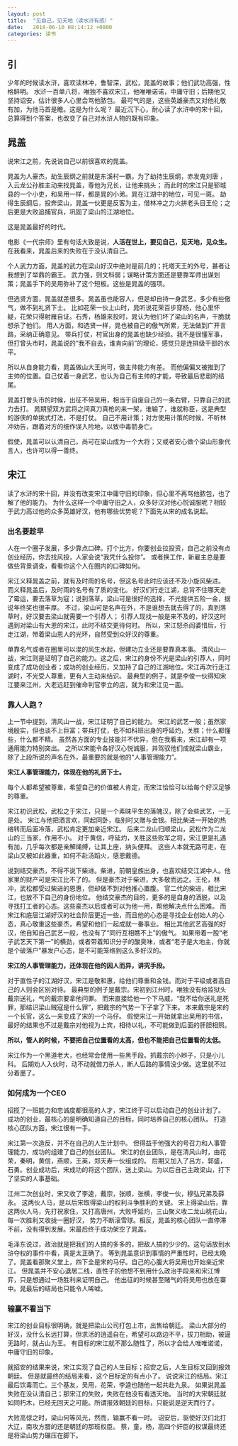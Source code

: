 ```yaml
---
layout: post
title:  "见自己，见天地（读水浒有感）"
date:   2018-06-10 08:14:12 +0800
categories: 读书
---
```



## 引
少年的时候读水浒，喜欢读林冲，鲁智深，武松，晁盖的故事；他们武功高强，性格鲜明。 
水浒一百单八将，唯独不喜欢宋江，他唯唯诺诺，中庸守旧；后期他又坚持诏安，估计很多人心里会骂他脓包。 
最可气的是，这些英雄豪杰又对他礼敬有加，为他马首是瞻。这是为什么呢？
最近沉下心，耐心读了水浒中的宋十回，总算得到个答案，也改变了自己对水浒人物的既有印象。

## 晁盖 
说宋江之前，先说说自己以前很喜欢的晁盖。

晁盖为人豪杰，劫生辰纲之前就是东溪村一霸。为了劫持生辰纲，赤发鬼刘唐 ，入云龙公孙胜主动来找晁盖，尊他为兄长，让他来挑头；
而此时的宋江只是郓城县的一个小吏，和吴用一样，都是晁的小弟。晁在江湖中的地位，可见一斑。
劫得生辰纲后，投奔梁山，晁盖一伙更是反客为主，借林冲之力火拼老头目王伦；之后更是大败追捕官兵，巩固了梁山的江湖地位。

这是晁盖最好的时代。

电影《一代宗师》里有句话大致是说，**人活在世上，要见自己，见天地，见众生。**
在我看来，晁盖后来的失败在于没认清自己。

个人武力方面，晁盖的武力在梁山好汉中绝对是前几的；托塔天王的外号，甚者让我想到了举鼎的霸王。
武力强，则文科弱；谋略计策方面还是要靠军师出谋划策；晁盖手下的吴用弥补了这个短板。这些是晁盖的强项。

但选贤方面，晁盖就差很多。晁盖虽也能容人，但是却自持一身武艺，多少有些傲气，做不到礼贤下士。
比如花荣一伙上山时，晁听说花荣百步穿杨，他心里怀疑，花荣只得射雁自证。石秀，杨雄来投时，晁认为他们坏了梁山的名声，干脆就想杀了他们。
用人方面，和选贤一样，晁也被自己的傲气所累，无法做到广开言路，采纳正确意见。
带兵打仗，村官出身的晁盖也缺少经验。我不是很懂军事，但打曾头市时，晁盖说的“我不自去，谁肯向前”的理论，感觉只是连排级干部的水平。

所以从自身能力看，晁盖做山大王尚可，做主帅能力有差。
而他偏偏又被推到了主帅的位置。自己仗着一身武艺，也认为自己有主帅的才能，导致最后悲剧的结尾。

晁盖打曽头市的时候，出征不带吴用，相当于自废自己的一条右臂，只靠自己的武力去打。
晁期望双方武将之间真刀真枪的来一架，谁输了，谁就称臣，这是典型的游侠的单挑式打法，不是打仗。
自己不用计策；对方使用计策的时候，不听林冲劝告，跟着对方的细作误入险地，以致中毒箭身亡。

假使，晁盖可以认清自己，尚可在梁山成为一个大将；又或者安心做个梁山形象代言人，也许可以得一善终。

## 宋江
读了水浒的宋十回，并没有改变宋江中庸守旧的印象，但心里不再骂他脓包，也了解了他的能力。
为什么这样一个中庸守旧之人，众多好汉对他心悦诚服呢？相较于武力高过他的众多英雄好汉，他有哪些优势呢？下面先从宋的成名说起。
### 出名要趁早
人在一个圈子发展，多少靠点口碑。打个比方，你要创业拉投资，自己之前没有点创业经历，你去找风投，人家会说“我凭什么投你”。
或者换工作，新雇主总是要做些背景调查，看看你这个人在圈内的口碑如何。

宋江义释晁盖之前，就有及时雨的名号，但这名号此时应该还不及小旋风柴进。
而义释晁盖后，及时雨的名号有了质的变化。
好汉们行走江湖，总背不住哪天走了霉运，要去落草为寇；说到落草，梁山可是很好的选择，不光提供五险一金，据说年终奖也很丰厚。
不过，梁山可是名声在外，不是谁想去就去得了的，真到落草时，好汉要去梁山就需要一个引荐人；
引荐人现找一般是来不及的，好汉这时遇到对梁山有大恩的宋江，此时不结交更待何时。
所以，宋江怒杀阎婆惜后，行走江湖，带着梁山恩人的光环，自然受到众好汉的尊重。

单靠名气或者在圈里可以混的风生水起，但建功立业还是要靠真本事。
清风山一战，宋江则是证明了自己的能力。这之后，宋江的身份不光是梁山的引荐人，同时变成了成功创业者；成功的创业经历，又加持了自己的江湖地位。宋江再次行走江湖时，不光受人尊重，更有人主动来结识。
最典型的例子，就是李俊一伙得知宋江要来江州，大老远赶到催命判官李立的店，就为和宋江见一面。

### 靠人人跑？
上一节中提到，清风山一战，宋江证明了自己的能力。
宋江的武艺一般；虽然家境殷实，但也谈不上巨富；带兵打仗，也不如科班出身的呼延灼，关胜；什么都懂些，什么都不精。
虽然各方面的专业技能并不优异，但在我看来，宋江却有一项通用能力特别突出。
之所以宋能令各好汉心悦诚服，并驾驭他们成就梁山霸业，除了上段所说的声名在外，最重要的就是他的“人事管理能力”。

**宋江人事管理能力，体现在他的礼贤下士。**

每个人都希望被尊重，希望自己的价值被人肯定，而宋江恰恰可以给每个好汉足够的尊重。

宋江初识武松，武松之于宋江，只是一个素昧平生的落魄汉，除了会些武艺，一无是处。
宋江与他把酒言欢，同起同卧，临别时又赠与金银。相比柴进一开始的热络转而后面冷落，武松肯定更加亲近宋江。
后来二龙山归顺梁山，武松作为二龙山的三当家，作用不小。
对于黄信，呼延灼，关胜这些败军之将，宋江更是礼遇有加，几乎每次都是亲解绳缚，让其上座，纳头便拜。
这些人本就无路可走，在梁山又被如此器重，如何不赴汤蹈火，感恩戴德。

说到结交豪杰，不得不说下柴进。柴进，前朝皇族出身，也喜欢结交江湖中人。他家里的财产可是宋江比不了的。
但是豪杰对于柴进，大多敬而远之。王伦，林冲，武松都受过柴进的恩惠，但却做不到对他推心置腹。
官二代的柴进，相比宋江，也放不下自己的身份地位。
他结交豪杰的目的，更多的是自身的洒脱，以及寻找打工者的心态。这些豪杰以后或者可以为他一用，帮他解决点什么困难。
而宋江和底层江湖好汉的社会阶层更近一些，而且他的心态是寻找企业创始人的心态，真心敬重这些豪杰，希望和他们一起成就一番事业。
相比其他武艺高强的好汉，他自知自己武艺一般，也没有了“同行互相瞧不上”的傲气。
如果带着一股“老子武艺天下第一”的横劲，或者带着知识分子的酸臭味，或者“老子是大地主，你就是个破落户”暴发户心态，是不可能笼络到这么多好汉的。

**宋江的人事管理能力，还体现在他的因人而异，讲究手段。**

对于直性子的江湖好汉，宋江是敬和惠，给他们尊重和金钱。而对于平级或者高自己的人则会区别对待。
最典型的例子是戴宗。宋初到江州时，唯独没有给监狱头戴宗送礼，气的戴宗要拿他问罪。
而宋直接给他一个下马威，“我不给你送礼是死罪，那结识梁山贼寇是什么罪”，把戴宗的气势一下子拿了下来。
本来戴宗是宋的一个长官，这么一来变成了宋的一个马仔。
假使宋江一开始就拿出吴用的书信，最好的结果也不过是戴宗对他视为上宾，相待以礼，不可能做到后面的肝胆相照。

**所以，管人的时候，不要把自己位置看的太高，但也不能把自己位置看的太低。**

宋江作为一个黑道老大，也经常会使用一些黑手段。抓戴宗的小辫子，只是小儿科。
后期劝人入伙时，动不动就借刀杀人，断人后路的事情没少做。这里就不过分着墨了。

### 如何成为一个CEO
招揽了一班能力和忠诚度都很高的人才，宋江终于可以启动自己的创业计划了。
成功的创业，最核心的是明确知道自己的目标，同时培养自己的核心团队。
打造核心团队方面，宋江很有一手。

宋江第一次造反，并不在自己的人生计划中。
但得益于他强大的号召力和人事管理能力，成功的组建了自己的创业团队。
宋江的创业团队，是在清风山时，由花荣，秦明，黄信，燕顺，王英，郑天寿一伙组成的。
后期又加入了吕方，郭盛，石勇。创业成功后，宋成功的将这个团队，送上梁山。为以后自己主政梁山，打下了坚实的人事基础。

江州二次创业时，宋又收了李逵，戴宗，张顺，张横，李俊一伙，穆弘兄弟及薛永。
这两伙人马，是以后宋取得梁山的权利斗争胜利的关键。
宋上得梁山后，靠这两伙人马，先打祝家住，又打高唐州，大败呼延灼，三山聚义收二龙山桃花山，每一次胜利又收拢一圈好汉，
势力不断滚雪球。相反，晁盖的核心团队一直停滞不前，没有得到发展。宋最后终于成功架空了晁盖。

毛泽东说过，政治就是把我们的人搞的多多的，把敌人搞的少少的。这句话放到水浒夺权的事件中看，真是太正确了。
等到晁盖意识到事情的严重性时，已经太晚了。晁盖看那聚义堂上，四下全是宋的马仔。自己的心腹大将吴用也开始亲近宋江。
但晁盖并不安心退居二线，直性子的他想不到用什么政治手段来和宋江博弈，只是想通过一场胜利来证明自己。
他出征的时候甚至赌气的将吴用也放在寨中。晁最后的结局也只能令人唏嘘。



### 输赢不看当下

宋江的创业目标很明确，就是把梁山公司打包上市，出售给朝廷。
梁山大部分的好汉，没什么长远打算，但求活的逍遥自在，希望可以路边不平，拔刀相助，被逼无路时，就占山为王。
有目标的宋江就不那么随性了，所以才会给人唯唯诺诺，中庸守旧的印象。

就招安的结果来说，宋江实现了自己的人生目标；招安之后，人生目标又回到报效朝廷。
但是就最终的结局来看，这个目标定的有点小了。
说说宋江的结局。宋江最后饮毒而亡。三个基友，吴用，花荣，李逵也随他一起共赴九泉。
如果说晁盖失败在没认清自己；那宋江的失败，失败在他没有看透天地。
当时的大宋朝廷就如同朽木，已经无回天之可能。所谓报效朝廷的目标，只能说是逆天而行了。

大败高俅之时，梁山何等风光，然而，输赢不看一时。
诏安后，驱使好汉们北打大辽，南攻方腊的还是朝廷的那班权臣。
蔡，童，杨，高四个奸臣的权谋最终还是将梁山势力碾压在脚下。



